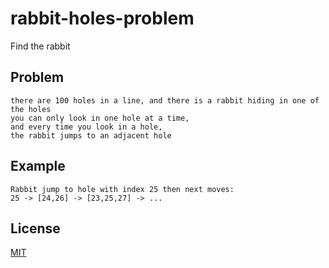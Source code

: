 # rabbit-holes-problem
Find the rabbit

## Problem
```
there are 100 holes in a line, and there is a rabbit hiding in one of the holes 
you can only look in one hole at a time, 
and every time you look in a hole, 
the rabbit jumps to an adjacent hole 
```

## Example
```
Rabbit jump to hole with index 25 then next moves:
25 -> [24,26] -> [23,25,27] -> ...
```


## License
[MIT](https://choosealicense.com/licenses/mit/)
